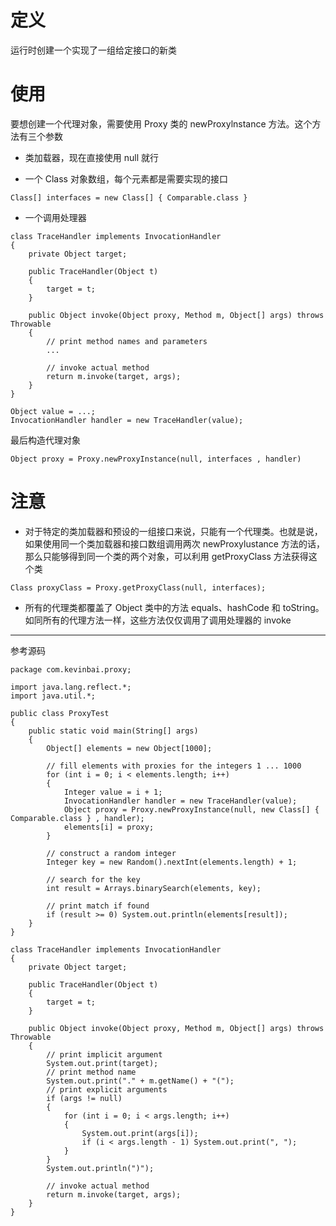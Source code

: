 # 定义

运行时创建一个实现了一组给定接口的新类

# 使用

要想创建一个代理对象，需要使用 Proxy 类的 newProxylnstance 方法。这个方法有三个参数

- 类加载器，现在直接使用 null 就行

- 一个 Class 对象数组，每个元素都是需要实现的接口

```
Class[] interfaces = new Class[] { Comparable.class }
```

- 一个调用处理器

```
class TraceHandler implements InvocationHandler
{
    private Object target;

    public TraceHandler(Object t)
    {
        target = t;
    }

    public Object invoke(Object proxy, Method m, Object[] args) throws Throwable
    {
        // print method names and parameters
        ...

        // invoke actual method
        return m.invoke(target, args);
    }
}

Object value = ...;
InvocationHandler handler = new TraceHandler(value);
```

最后构造代理对象

```
Object proxy = Proxy.newProxyInstance(null, interfaces , handler)
```

# 注意

- 对于特定的类加载器和预设的一组接口来说，只能有一个代理类。也就是说，如果使用同一个类加载器和接口数组调用两次 newProxylustance 方法的话，那么只能够得到同一个类的两个对象，可以利用 getProxyClass 方法获得这个类

```
Class proxyClass = Proxy.getProxyClass(null, interfaces);
```

- 所有的代理类都覆盖了 Object 类中的方法 equals、hashCode 和 toString。如同所有的代理方法一样，这些方法仅仅调用了调用处理器的 invoke

---

参考源码

```
package com.kevinbai.proxy;

import java.lang.reflect.*;
import java.util.*;

public class ProxyTest
{
    public static void main(String[] args)
    {
        Object[] elements = new Object[1000];

        // fill elements with proxies for the integers 1 ... 1000
        for (int i = 0; i < elements.length; i++)
        {
            Integer value = i + 1;
            InvocationHandler handler = new TraceHandler(value);
            Object proxy = Proxy.newProxyInstance(null, new Class[] { Comparable.class } , handler);
            elements[i] = proxy;
        }

        // construct a random integer
        Integer key = new Random().nextInt(elements.length) + 1;

        // search for the key
        int result = Arrays.binarySearch(elements, key);

        // print match if found
        if (result >= 0) System.out.println(elements[result]);
    }
}

class TraceHandler implements InvocationHandler
{
    private Object target;

    public TraceHandler(Object t)
    {
        target = t;
    }

    public Object invoke(Object proxy, Method m, Object[] args) throws Throwable
    {
        // print implicit argument
        System.out.print(target);
        // print method name
        System.out.print("." + m.getName() + "(");
        // print explicit arguments
        if (args != null)
        {
            for (int i = 0; i < args.length; i++)
            {
                System.out.print(args[i]);
                if (i < args.length - 1) System.out.print(", ");
            }
        }
        System.out.println(")");

        // invoke actual method
        return m.invoke(target, args);
    }
}
```
